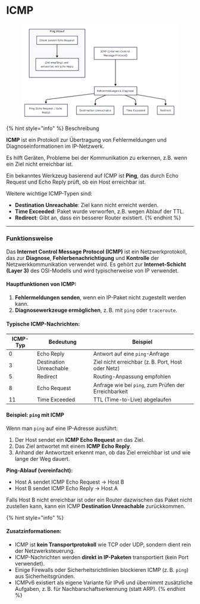 # ICMP



<figure><img src="../../.gitbook/assets/grafik (3) (1).png" alt=""><figcaption></figcaption></figure>

{% hint style="info" %}
Beschreibung

**ICMP** ist ein Protokoll zur Übertragung von Fehlermeldungen und Diagnoseinformationen im IP-Netzwerk.

Es hilft Geräten, Probleme bei der Kommunikation zu erkennen, z.B. wenn ein Ziel nicht erreichbar ist.

Ein bekanntes Werkzeug basierend auf ICMP ist **Ping**, das durch Echo Request und Echo Reply prüft, ob ein Host erreichbar ist.

Weitere wichtige ICMP-Typen sind:

* **Destination Unreachable**: Ziel kann nicht erreicht werden.
* **Time Exceeded**: Paket wurde verworfen, z.B. wegen Ablauf der TTL.
* **Redirect**: Gibt an, dass ein besserer Router existiert.
{% endhint %}

***

### **Funktionsweise**

Das **Internet Control Message Protocol (ICMP)** ist ein Netzwerkprotokoll, das zur **Diagnose**, **Fehlerbenachrichtigung** und **Kontrolle** der Netzwerkkommunikation verwendet wird. Es gehört zur **Internet-Schicht (Layer 3)** des OSI-Modells und wird typischerweise von IP verwendet.

#### Hauptfunktionen von ICMP:

1. **Fehlermeldungen senden**, wenn ein IP-Paket nicht zugestellt werden kann.
2. **Diagnosewerkzeuge ermöglichen**, z. B. mit `ping` oder `traceroute`.

#### Typische ICMP-Nachrichten:

| ICMP-Typ | Bedeutung               | Beispiel                                              |
| -------- | ----------------------- | ----------------------------------------------------- |
| 0        | Echo Reply              | Antwort auf eine `ping`-Anfrage                       |
| 3        | Destination Unreachable | Ziel nicht erreichbar (z. B. Port, Host oder Netz)    |
| 5        | Redirect                | Routing-Anpassung empfohlen                           |
| 8        | Echo Request            | Anfrage wie bei `ping`, zum Prüfen der Erreichbarkeit |
| 11       | Time Exceeded           | TTL (Time-to-Live) abgelaufen                         |

#### Beispiel: `ping` mit ICMP

Wenn man `ping` auf eine IP-Adresse ausführt:

1. Der Host sendet ein **ICMP Echo Request** an das Ziel.
2. Das Ziel antwortet mit einem **ICMP Echo Reply**.
3. Anhand der Antwortzeit erkennt man, ob das Ziel erreichbar ist und wie lange der Weg dauert.

**Ping-Ablauf (vereinfacht):**

* Host A sendet ICMP Echo Request → Host B
* Host B sendet ICMP Echo Reply → Host A

Falls Host B nicht erreichbar ist oder ein Router dazwischen das Paket nicht zustellen kann, kann ein ICMP **Destination Unreachable** zurückkommen.

{% hint style="info" %}
#### Zusatzinformationen:

* ICMP ist **kein Transportprotokoll** wie TCP oder UDP, sondern dient rein der Netzwerksteuerung.
* ICMP-Nachrichten werden **direkt in IP-Paketen** transportiert (kein Port verwendet).
* Einige Firewalls oder Sicherheitsrichtlinien blockieren ICMP (z. B. `ping`) aus Sicherheitsgründen.
* ICMPv6 existiert als eigene Variante für IPv6 und übernimmt zusätzliche Aufgaben, z. B. für Nachbarschaftserkennung (statt ARP).
{% endhint %}
